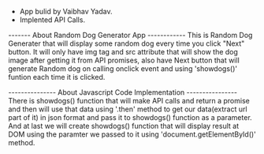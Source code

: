 - App bulid by Vaibhav Yadav.
- Implented API Calls.

------- About Random Dog Generator App ------------
This is Random Dog Generater that will display some random dog every time you click "Next" button.
It will only have img tag and src attribute that will show the dog image after getting it from API promises, also have Next button that will generate Random dog on calling onclick event and using 'showdogs()' funtion each time it is clicked.

--------------- About Javascript Code Implementation ----------------
There is showdogs() function that will make API calls and return a promise and then will use that data using '.then' method to get our data(extract url part of it) in json format and pass it to showdogs() function as a parameter.
And at last we will create showdogs() function that will display result at DOM using the paramter we passed to it using 'document.getElementById()' method.
